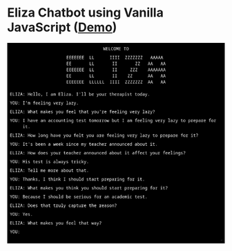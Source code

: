 # Eliza Chatbot using Vanilla JavaScript ([Demo](http://eliza-chatbot.surge.sh/))

<img src="./preview.png" />

